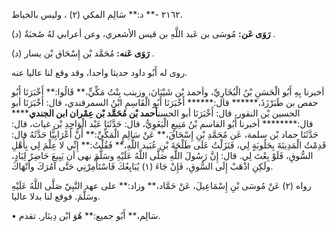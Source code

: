 ٢١٦٢ -** د:** سَالِم المكي (٢) ، وليس بالخياط.

**رَوَى عَن:** مُوسَى بن عَبد اللَّهِ بن قيس الأشعري، وعن أعرابي لهُ صُحبَةٌ (د) .

**رَوَى عَنه:** مُحَمَّد بْن إِسْحَاق بْن يسار (د) .

روى له أَبُو داود حديثا واحدا، وقد وقع لنا عاليا عنه.

أخبرنا بِهِ أَبُو الْحَسَنِ بْنُ الْبُخَارِيِّ، وأحمد بْن شَيْبَانَ، وزينب بِنْتُ مَكِّيٍّ،** قَالُوا:** أَخْبَرَنَا أَبُو حفص بن طَبَرْزَذَ،****** قال:****** أَخْبَرَنَا أَبُو الْقَاسِمِ ابْنُ السمرقندي، قال: أَخْبَرَنَا أبو الحسين بْن النقور، قال: أَخْبَرَنَا أبو الحسن**أحمد بْن مُحَمَّد بْن عِمْران ابن الجندي****** قال:******** أخبرنا أَبُو القاسم بْنُ مَنِيعٍ الْبَغَوِيُّ، قال: حَدَّثَنَا عَبْد الْوَاحِدِ بْن غياث، قال: حَدَّثَنَا حماد بْن سلمة، عَن مُحَمَّدِ بْنِ إِسْحَاقَ،** عَنْ سَالِمٍ الْمَكِّيِّ:** أَنَّ أَعْرَابِيًّا حَدَّثَهُ قال: قَدِمْتُ الْمَدِينَةَ بِحَلُوبَةٍ لِي، فَنَزَلْتُ عَلَى طَلْحَةَ بْنِ عُبَيد اللَّهِ،** فَقُلْتُ:** إِنِّي لا عِلْمَ لِي بِأَهْلِ السُّوقِ، فَلَوْ بِعْتَ لِي. قال: إِنَّ رَسُولَ اللَّهِ صَلَّى اللَّهُ عَلَيْهِ وسَلَّمَ نهى أن يَبِيعَ حَاضِرٌ لِبَادٍ، ولَكِنِ اذْهَبْ إِلَى السُّوقِ، فَإِنْ جَاءَ (١) يُبَايِعُكَ فَاسْتَأْمِرْنِي حَتَّى آمُرَكَ وأَنْهَاكَ.

رواه (٢) عَنْ مُوسَى بْنِ إِسْمَاعِيلَ، عَنْ حَمَّاد،** وزاد:** على عهد النَّبِيّ صَلَّى اللَّهُ عَلَيْهِ وسَلَّمَ. فوقع لنا بدلا عاليا.

• سَالِم،** أَبُو جميع:** هُوَ ابْن دِينَار. تقدم.